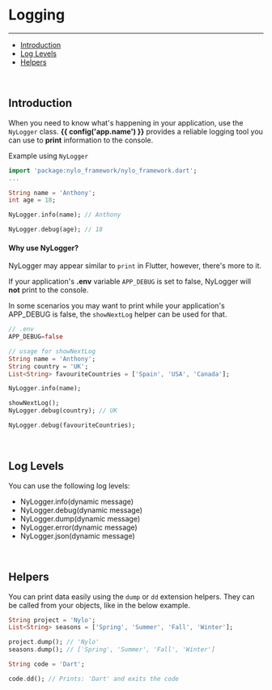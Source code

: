 # Logging

---

<a name="section-1"></a>
- [Introduction](#introduction "Introduction")
- [Log Levels](#log-levels "Log Levels")
- [Helpers](#helpers "Helpers")


<div id="introduction"></div>
<br>

## Introduction

When you need to know what's happening in your application, use the `NyLogger` class. **{{ config('app.name') }}** provides a reliable logging tool you can use to **print** information to the console.

Example using `NyLogger`


``` dart
import 'package:nylo_framework/nylo_framework.dart';
...

String name = 'Anthony';
int age = 18;

NyLogger.info(name); // Anthony

NyLogger.debug(age); // 18
```

#### Why use NyLogger?

NyLogger may appear similar to `print` in Flutter, however, there's more to it. 

If your application's **.env** variable `APP_DEBUG` is set to false, NyLogger will **not** print to the console.

In some scenarios you may want to print while your application's APP_DEBUG is false, the `showNextLog` helper can be used for that.

``` dart
// .env
APP_DEBUG=false

// usage for showNextLog
String name = 'Anthony';
String country = 'UK';
List<String> favouriteCountries = ['Spain', 'USA', 'Canada'];

NyLogger.info(name);

showNextLog();
NyLogger.debug(country); // UK

NyLogger.debug(favouriteCountries);
```

<div id="log-levels"></div>
<br>

## Log Levels

You can use the following log levels:

- NyLogger.info(dynamic message)
- NyLogger.debug(dynamic message)
- NyLogger.dump(dynamic message)
- NyLogger.error(dynamic message)
- NyLogger.json(dynamic message)


<div id="helpers"></div>
<br>

## Helpers

You can print data easily using the `dump` or `dd` extension helpers.
They can be called from your objects, like in the below example.

``` dart
String project = 'Nylo';
List<String> seasons = ['Spring', 'Summer', 'Fall', 'Winter'];

project.dump(); // 'Nylo'
seasons.dump(); // ['Spring', 'Summer', 'Fall', 'Winter']

String code = 'Dart';

code.dd(); // Prints: 'Dart' and exits the code
```